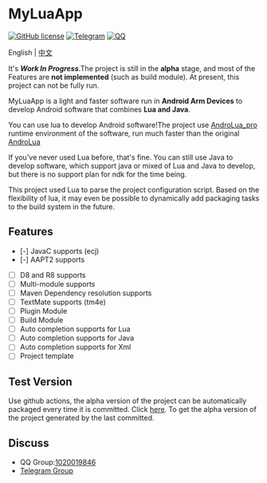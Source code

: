 # MyLuaApp
[![GitHub license](https://img.shields.io/github/license/dingyi222666/MyLuaApp)](https://github.com/dingyi222666/MyLuaApp/blob/main/LICENSE)
[![Telegram](https://img.shields.io/badge/Join-Telegram-blue)](https://t.me/MyLuaApp)
[![QQ](https://img.shields.io/badge/Join-QQ_Group-ff69b4)](https://jq.qq.com/?_wv=1027&k=XnJ4FMvS)   

English | [中文](https://github.com/dingyi222666/MyLuaApp/tree/master/README_ZH.md)

It's ***Work In Progress***.The project is still in the **alpha** stage, and most of the Features are **not implemented** (such as build module). At present, this project can not be fully run.

MyLuaApp is a light and faster software run in **Android Arm Devices** to develop Android software that combines **Lua and Java**.

You can use lua to develop Android software!The project use [AndroLua_pro](https://github.com/nirenr/AndroLua_pro) runtime environment of the software, run much faster than the original [AndroLua](https://github.com/mkottman/AndroLua)

If you've never used Lua before, that's fine. You can still use Java to develop software, which support java or mixed of Lua and Java to develop, but there is no support plan for ndk for the time being.

This project used Lua to parse the project configuration script. Based on the flexibility of lua, it may even be possible to dynamically add packaging tasks to the build system in the future.

## Features
- [-] JavaC supports (ecj)
- [-] AAPT2 supports
- [ ] D8 and R8 supports
- [ ] Multi-module supports
- [ ] Maven Dependency resolution supports
- [ ] TextMate supports (tm4e)
- [ ] Plugin Module
- [ ] Build Module
- [ ] Auto completion supports for Lua
- [ ] Auto completion supports for Java
- [ ] Auto completion supports for Xml
- [ ] Project template

## Test Version
Use github actions, the alpha version of the project can be automatically packaged every time it is committed. Click [here](https://github.com/dingyi222666/MyLuaApp/actions).
To get the alpha version of the project generated by the last committed.

## Discuss
 - QQ Group:[1020019846](https://jq.qq.com/?_wv=1027&k=zGdBLMr8)
 - [Telegram Group](https://t.me/MyLuaApp)
